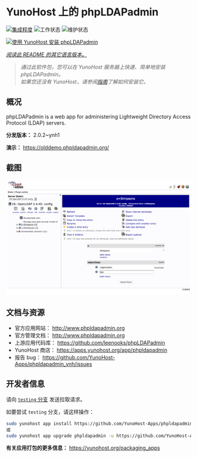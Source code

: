 <!--
注意：此 README 由 <https://github.com/YunoHost/apps/tree/master/tools/readme_generator> 自动生成
请勿手动编辑。
-->

# YunoHost 上的 phpLDAPadmin

[![集成程度](https://apps.yunohost.org/badge/integration/phpldapadmin)](https://ci-apps.yunohost.org/ci/apps/phpldapadmin/)
![工作状态](https://apps.yunohost.org/badge/state/phpldapadmin)
![维护状态](https://apps.yunohost.org/badge/maintained/phpldapadmin)

[![使用 YunoHost 安装 phpLDAPadmin](https://install-app.yunohost.org/install-with-yunohost.svg)](https://install-app.yunohost.org/?app=phpldapadmin)

*[阅读此 README 的其它语言版本。](./ALL_README.md)*

> *通过此软件包，您可以在 YunoHost 服务器上快速、简单地安装 phpLDAPadmin。*  
> *如果您还没有 YunoHost，请参阅[指南](https://yunohost.org/install)了解如何安装它。*

## 概况

phpLDAPadmin is a web app for administering Lightweight Directory Access Protocol (LDAP) servers.

**分发版本：** 2.0.2~ynh1

**演示：** <https://olddemo.phpldapadmin.org/>

## 截图

![phpLDAPadmin 的截图](./doc/screenshots/screenshot.png)

## 文档与资源

- 官方应用网站： <http://www.phpldapadmin.org>
- 官方管理文档： <http://www.phpldapadmin.org>
- 上游应用代码库： <https://github.com/leenooks/phpLDAPadmin>
- YunoHost 商店： <https://apps.yunohost.org/app/phpldapadmin>
- 报告 bug： <https://github.com/YunoHost-Apps/phpldapadmin_ynh/issues>

## 开发者信息

请向 [`testing` 分支](https://github.com/YunoHost-Apps/phpldapadmin_ynh/tree/testing) 发送拉取请求。

如要尝试 `testing` 分支，请这样操作：

```bash
sudo yunohost app install https://github.com/YunoHost-Apps/phpldapadmin_ynh/tree/testing --debug
或
sudo yunohost app upgrade phpldapadmin -u https://github.com/YunoHost-Apps/phpldapadmin_ynh/tree/testing --debug
```

**有关应用打包的更多信息：** <https://yunohost.org/packaging_apps>
